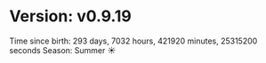 # Version: v0.9.19
Time since birth: 293 days, 7032 hours, 421920 minutes, 25315200 seconds
Season: Summer ☀️
